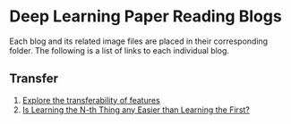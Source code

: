 # Deep Learning Paper Reading Blogs

Each blog and its related image files are placed in their corresponding folder. The following is a list of links to each individual blog.

## Transfer 
1. [Explore the transferability of features](https://github.com/jis216/Deep-Leaning-Paper-Reading-Blogs/tree/master/Feature_Transfer)
2. [Is Learning the N-th Thing any Easier than Learning the First?](https://github.com/jis216/Deep-Leaning-Paper-Reading-Blogs/tree/master/Learning_First_VS_Nth)

<!--stackedit_data:
eyJoaXN0b3J5IjpbNTkwMzIwNTgxXX0=
-->